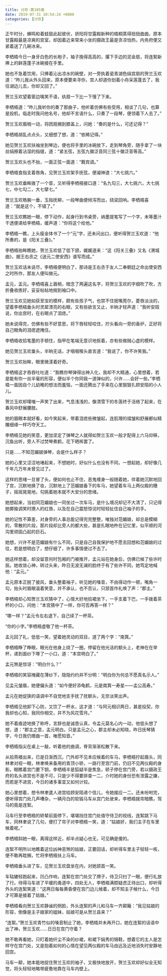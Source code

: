 ```yaml
---
title: 讨欢-第105章
date: 2019-07-31 10:54:24 +0800
categories: [讨欢]
---
```


正午时分，蝉鸣和着蛙鼓此起彼伏，骄阳将甘露殿新种的梧桐蒸得扭扭曲曲，原本甘露殿最是凉爽的宫室，却因着近来常来小坐的摄政王最是贪凉怕热，内务府便又紧着送了几碗冰来。

李栖梧今日一身牙白色的长袍子，袖子挽得高高的，撂下手边的泥金扇，将连絮新捧上的鲜莲蓬子冰碗接在手里。

她也不急着饮用，只捧着沁出凉水的碗壁，对一旁执着瓷青湖色绢宫扇的贺兰玉欢道：“昨儿我从外头回来，原本便要来寻你，宫人却道你划着小舟采莲蓬去了，我往湖边儿去，你却又回了。”

贺兰玉欢望着窗边噙笑不语，纨扇一下比一下慢了下来。

李栖梧道：“昨儿我听你的奏了那曲子，他听着仿佛有些受用，相谈了几句，也算是投机，临走时我问他名号，他却不言语什么，只奏了一段琴，便领着下人去了。”

贺兰玉欢眉梢一动，将团扇搁到膝盖上，问她：“奏的是什么，可还记得？”

李栖梧胡乱点点头，又细想了想，道：“依稀记得。”

她见贺兰玉欢扶袖坐到琴边，便也将手里的冰碗放下，走到琴角旁，随手拿了一块丝绢擦着沾湿的指缝，道：“紧五弦，五弦九徽泛音同三弦十徽泛音等高。”

贺兰玉欢头也不抬，一面正弦一面道：“蕤宾调。”

李栖梧食指支着唇角，见贺兰玉欢架手抚弦，便凝神道：“大七挑六。”

贺兰玉欢垂眸拨了一个音，又听得李栖梧接口道：“名九勾三，大七挑六，大七挑七，中七勾二，大七擘七。”

贺兰玉欢皓腕一垂，玉指抚柳，一段琴曲便倾泻而出，绕梁回响。李栖梧喜道：“就是这个，不错了。”

贺兰玉欢瞧她一眼，停下动作，起身行到书桌旁，纳墨提笔写了一个字，未等墨汁干透便递给李栖梧，缓声道：“你将这个给他。”

李栖梧一瞧，上头瘦金体书了一个“元”字，还未问出口，便听得贺兰玉欢道：“他所奏的，是《阳关三叠》。”

李栖梧抬眸瞧她，贺兰玉欢低了低下颌，娓娓道来：“这《阳关三叠》又名《渭城曲》，据王右丞之《送元二使安西》谱写而成。”

贺兰玉欢话未说尽，李栖梧便明白了，那诗是王右丞于友人二奉朝廷之命出使安西之时所作，那友人便叫做元。

孟元，孟元。李栖梧喜上眉梢，暗念了两遍这名字，将贺兰玉欢的字细吹了吹，方折叠收拣好，妥妥帖帖地揣到袖口中。

贺兰玉欢见她如获至宝的模样，颇有些孩子气，也禁不住抿嘴莞尔，菱唇淡淡的，望着李栖梧垂头时灵犀漂亮的右眼，又有些欲言又止，半晌才轻声道：“我听安陌说，你出宫时，在右眼点了泪痣。”

她未说得完，仿佛有些不好意思，将下唇轻轻咬住，拧头看向一旁的香炉，正好将自己眼角的泪痣遮掩住。

李栖梧收拾笔墨的手顿住，指甲在笔端无意识地抠着，亦有些做贼心虚的模样。

她见贺兰玉欢垂头，半晌无话，才咽咽喉头直言道：“我说了，你不许笑我。”

贺兰玉欢抬眸，眼里微漾着好奇。

李栖梧这才吞吞吐吐道：“我瞧你琴弹得出神入化，我却不大精通，心里想着，若是能有你一丝半毫的形容，便似半个你同我一道弹似的，兴许……会好一些。”李栖梧一面因自个儿幼稚的想法而羞恼，一面还腾出了手来在心里狠狠扎顾安陌的小人儿。

贺兰玉欢却噗嗤一声笑了出来，气息浅浅的，像清雪下的冬莲终于活络了起来，在春风中舒展腰肢。

她的眉眼本就好看，如今笑起来，带着泪痣些微皱起，连肌理的褶皱和舒展都似精雕细琢一样巧夺天工。

李栖梧见她的笑意，更加坚定了弹琴之人就得如贺兰玉欢一般才配得上六马仰秣，沉鱼出听，旁人不过焚琴煮鹤，花下晒裈罢了。

只是……不知范媚娘弹琴，会是什么样子？

她的心里又涩涩地堵起来，不想她时，好似什么也没有不同，一想起她，却好像几千年几万年未曾见过了。

这样的思绪一旦冒了头，便如何也止不住，恶鬼缠身一般随着她，伴着她沉默地回了宫，沉默地换了妆，沉默地上了范媚娘备下的车马，她望着车马上两仪殿的穗子，摇摇晃晃地，勾挑着她本就不大安分的思绪。

她想起来，当初同范媚娘也一同坐过一次车马，是什么境况却记不大清了，只记得她揶揄调笑时撩人的红唇，以及在自己震怒惊诧时轻轻扯住自己袖子的手。

她的记性不算差，对身旁的人事总能记得完完整整，唯独对范媚娘，却总是模糊的，零散的片段，那片段却比旁人的都大些，甚是扎眼地杵在记忆里，似平顺的河沟里顽固凸起的巨石。

她想，兴许不是范媚娘有什么不同，只是自己自我保护地不愿去回想和范媚娘的过往，若是想明白了，想仔细了，许多事情便过不去了。

她这样想着，却没留意何时包厢的门被推开，孟元站在她身后，仿佛已候了些许时辰。她收敛心神，转过头来，昨日无波无澜的脸终于有了些许不同，她笃定地喊他：“孟元。”

孟元原本正脱了披风，垂头整着袖子，听见她的嗓音，不由得动作一顿，嘴角一勾，抬头时眉眼温着笑意，并不承认，也不否认，只颔首作礼唤了声：“郡主。”

李栖梧却心知贺兰玉欢猜中了，心情大好地拾裙坐下，一手支着下巴，一手拨着茶杯的小口，问他：“本宫猜中了一样，你可否再答一样？”

“哪一样？”孟元令左右退下，自己续了一杯茶。

“你的小字。”李栖梧虚敬了他一杯茶。

孟元回了礼，低低一笑，望着她灵动的双目，道了两个字：“南箕。”

李栖梧睁了睁眼，眼光在他身上绕了一圈，停留在他光洁的额头上，老神在在举杯，递到面纱下啄了一小口，道：“本宫明白了。”

孟元煞是惊讶：”明白什么？”

李栖梧的笑容掩藏在薄纱下，隐隐约约并不分明：“明白你为何总不愿真名示人。”

见孟元皱眉，她便偏头道：“如今便好添龟鹤，元是南箕一寿星——孟公高寿。”

孟元在她促狭的语调中不自觉地支手抚了抚额头，无奈淡笑出声。

李栖梧见他卸下心防，又饮了一杯水，这才道：“与阿元相识两日，甚是投契，你我却也心知，我同你相交，并不为风花雪月。”

她不着痕迹地换了称呼，言辞也是诚恳认真，令孟元莫名心内一动，他低头想了想，道：“郡主之意，孟元明白。只是孟元之心，郡主却未必知晓，昨日抚琴猜字，今日我仍赠曲一首，唯愿知音。”

李栖梧指尖在桌上一敲，听着他的曲调，脊背渐渐松散下来。

从拾燕楼出来，已是日渐西沉，门外却不见本应候着的车马，李栖梧拧起眉头，同林聿对视一眼，林聿唤来备用的青顶小轿，一路行至宫门前，仍旧不见两仪殿的身影。眼瞧着宫门要下钥，李栖梧半是狐疑半是焦急，轿子停在宫门旁，若以摄政王府的名头进宫也不是不可，只是少不得要排查一二，介时她的身份恐有泄露之嫌，而若是不进宫，今日的诸多事宜又如何计较。

她心里想着，想令林聿遣人进宫给顾安陌递个信儿，令她接应一二。还未吩咐完，便听得宫门处几声嘈杂，一辆月白的软锻马车从宫门处驶来，李栖梧拨帘暗瞧，驾马的竟是连絮。

马车行至李栖梧的轿辇前面停下，堪堪挡住宫门处值守侍卫的视线，连絮跳下马车，同林聿说了几句，便打了帘子对李栖梧一笑，道：“姑娘好，我们主子在车里候着呢。”

李栖梧斜她一眼，离得这样近，却半点疑心也无，可见确是傻的。

连絮不明所以地瞧着这位凶神恶煞的姑娘，正要回话，却听得车里主子轻轻一咳，便不敢再耽搁，忙将李栖梧扶上马车。

李栖梧垂头进了车，见贺兰玉欢盘坐在内，对她颔首一笑。

车轱辘轻跑起来，凹凸作响，连絮在宫门处交了牌子，侍卫只扫了一眼，便行礼放了行。待得马车进了平缓的甬道中，四处无人，李栖梧满腔疑虑正待出口，却听得外头的连絮笑道：“这两日每每黄昏便在宫门边儿候着，却不知主子候什么，今日才可算是接着了姑娘。”

李栖梧看向贺兰玉欢静谧的侧脸，外头连絮的声儿和马车一齐颠簸：“我见姑娘的形容，倒像是主子娘家的姐妹，姑娘可是从贺兰县来？”

“连絮。”贺兰玉欢青竹似的嗓音制止了她，李栖梧并未再开口，她在连絮的话语中出了神，贺兰玉欢……日日在宫门守着？

她不敢再看她，只盯着她纤尘不染的纱裙，和裙下娟秀的锦鞋，想着它的主人是怎样守在宫门处，又是抱着如何的心情在望见两仪殿的车马由远及近地消失时安静地回宫。

马车一颠，她本能地捉住贺兰玉欢的袖子，又极快地放开，贺兰玉欢却好似全无知觉，将头轻轻地略带疲惫地靠在马车内壁上。

